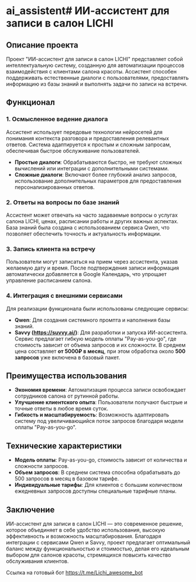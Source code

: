 # ai_assistent# ИИ-ассистент для записи в салон LICHI

## Описание проекта

Проект "ИИ-ассистент для записи в салон LICHI" представляет собой интеллектуальную систему, созданную для автоматизации процессов взаимодействия с клиентами салона красоты. Ассистент способен поддерживать естественные диалоги с пользователями, предоставлять информацию из базы знаний и выполнять задачи по записи на встречи.

## Функционал

### 1. Осмысленное ведение диалога
Ассистент использует передовые технологии нейросетей для понимания контекста разговора и предоставления релевантных ответов. Система адаптируется к простым и сложным запросам, обеспечивая быстрое обслуживание пользователей.

- **Простые диалоги**: Обрабатываются быстро, не требуют сложных вычислений или интеграции с дополнительными системами.
- **Сложные диалоги**: Включают более глубокий анализ запросов, использование дополнительных параметров для предоставления персонализированных ответов.

### 2. Ответы на вопросы по базе знаний
Ассистент может отвечать на часто задаваемые вопросы о услугах салона LICHI, ценах, расписании работы и других важных аспектах. База знаний была создана с использованием сервиса Qwen, что позволяет обеспечить точность и актуальность информации.

### 3. Запись клиента на встречу
Пользователи могут записаться на прием через ассистента, указав желаемую дату и время. После подтверждения записи информация автоматически добавляется в Google Календарь, что упрощает управление расписанием салона.

### 4. Интеграция с внешними сервисами
Для реализации функционала были использованы следующие сервисы:
- **Qwen**: Для создания системного промпта и наполнения базы знаний.
- **Savvy (https://suvvy.ai/)**: Для разработки и запуска ИИ-ассистента. Сервис предлагает гибкую модель оплаты "Pay-as-you-go", где стоимость зависит от объема запросов и их сложности. В среднем цена составляет **от 5000₽ в месяц**, при этом обработка около **500 запросов** уже включена в базовый пакет.

## Преимущества использования

- **Экономия времени**: Автоматизация процесса записи освобождает сотрудников салона от рутинной работы.
- **Улучшение клиентского опыта**: Пользователи получают быстрые и точные ответы в любое время суток.
- **Гибкость и масштабируемость**: Возможность адаптировать систему под увеличивающийся поток запросов благодаря модели оплаты "Pay-as-you-go".

## Технические характеристики

- **Модель оплаты**: Pay-as-you-go, стоимость зависит от количества и сложности запросов.
- **Объем запросов**: В среднем система способна обрабатывать до 500 запросов в месяц в базовом тарифе.
- **Индивидуальные тарифы**: Для клиентов с большим количеством ежедневных запросов доступны специальные тарифные планы.

## Заключение

ИИ-ассистент для записи в салон LICHI — это современное решение, которое объединяет в себе удобство использования, высокую эффективность и возможность масштабирования. Благодаря интеграции с сервисами Qwen и Savvy, проект предлагает оптимальный баланс между функциональностью и стоимостью, делая его идеальным выбором для салонов красоты, стремящихся повысить качество обслуживания клиентов.

Cсылка на готовый бот https://t.me/Lichi_awesome_bot
